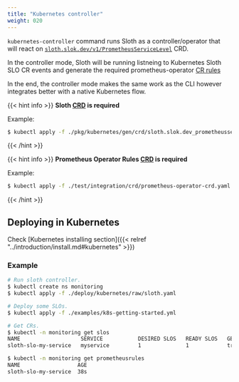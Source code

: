 ```yaml
---
title: "Kubernetes controller"
weight: 020
---
```


`kubernetes-controller` command runs Sloth as a controller/operator that will react on [`sloth.slok.dev/v1/PrometheusServiceLevel`][sloth-crd] CRD.

In the controller mode, Sloth will be running listneing to Kubernetes Sloth SLO CR events and generate the required prometheus-operator [CR rules][prom-op-rules]

In the end, the controller mode makes the same work as the CLI however integrates better with a native Kubernetes flow.

{{< hint info >}}
**Sloth [CRD](https://raw.githubusercontent.com/slok/sloth/main/pkg/kubernetes/gen/crd/sloth.slok.dev_prometheusservicelevels.yaml) is required**

Example:

```bash
$ kubectl apply -f ./pkg/kubernetes/gen/crd/sloth.slok.dev_prometheusservicelevels.yaml
```

{{< /hint >}}

{{< hint info >}}
**Prometheus Operator Rules [CRD](https://github.com/prometheus-operator/kube-prometheus/blob/main/manifests/setup/prometheus-operator-0prometheusruleCustomResourceDefinition.yaml) is required**

Example:

```bash
$ kubectl apply -f ./test/integration/crd/prometheus-operator-crd.yaml
```

{{< /hint >}}

## Deploying in Kubernetes

Check [Kubernetes installing section]({{< relref "../introduction/install.md#kubernetes" >}})

### Example

```bash
# Run sloth controller.
$ kubectl create ns monitoring
$ kubectl apply -f ./deploy/kubernetes/raw/sloth.yaml

# Deploy some SLOs.
$ kubectl apply -f ./examples/k8s-getting-started.yml

# Get CRs.
$ kubectl -n monitoring get slos
NAME                   SERVICE           DESIRED SLOS   READY SLOS   GEN OK   GEN AGE   AGE
sloth-slo-my-service   myservice         1              1            true     27s       27s

$ kubectl -n monitoring get prometheusrules
NAME                  AGE
sloth-slo-my-service  38s
```

[sloth-crd]: https://raw.githubusercontent.com/slok/sloth/main/pkg/kubernetes/gen/crd/sloth.slok.dev_prometheusservicelevels.yaml
[prom-op-rules]: https://github.com/prometheus-operator/kube-prometheus/blob/main/manifests/setup/prometheus-operator-0prometheusruleCustomResourceDefinition.yaml
